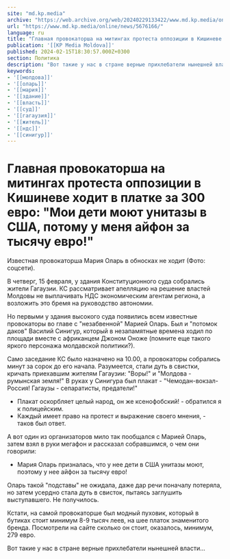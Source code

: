 ```yaml
---
site: "md.kp.media"
archive: "https://web.archive.org/web/20240229133422/www.md.kp.media/online/news/5676166/"
url: "https://www.md.kp.media/online/news/5676166/"
language: ru
title: "Главная провокаторша на митингах протеста оппозиции в Кишиневе ходит в платке за 300 евро: \"Мои дети моют унитазы в США, потому у меня айфон за тысячу евро!\""
publication: '[[KP Media Moldova]]'
published: 2024-02-15T18:30:57.000Z+0300
section: Политика
description: "Вот такие у нас в стране верные прихлебатели нынешней власти"
keywords:
- '[[молдова]]'
- '[[оларь]]'
- '[[мария]]'
- '[[здание]]'
- '[[власть]]'
- '[[суд]]'
- '[[гагаузия]]'
- '[[житель]]'
- '[[ндс]]'
- '[[синигур]]'
---
```


# Главная провокаторша на митингах протеста оппозиции в Кишиневе ходит в платке за 300 евро: "Мои дети моют унитазы в США, потому у меня айфон за тысячу евро!"

Известная провокаторша Мария Оларь в обносках не ходит (Фото: соцсети).

В четверг, 15 февраля, у здания Конституционного суда собрались жители Гагаузии. КС рассматривает апелляцию на решение властей Молдовы не выплачивать НДС экономическим агентам региона, а возложить это бремя на руководство автономии.

Но первыми у здания высокого суда появились всем известные провокаторы во главе с "незабвенной" Марией Оларь. Был и "потомок даков" Василий Синигур, который в незапамятные времена ходил по площади вместе с африканцем Джоном Оноже (помните еще такого яркого персонажа молдавской политики?).

Само заседание КС было назначено на 10.00, а провокаторы собрались минут за сорок до его начала. Разумеется, стали дуть в свистки, кричать приехавшим жителям Гагаузии: "Воры!" и "Молдова - румынская земля!" В руках у Синигура был плакат - "Чемодан-вокзал-Россия! Гагаузы - сепаратисты, предатели!"

- Плакат оскорбляет целый народ, он же ксенофобский! - обратился я к полицейским.
- Каждый имеет право на протест и выражение своего мнения, - таков был ответ.

А вот один из организаторов мило так пообщался с Марией Оларь, затем взял в руки мегафон и рассказал собравшимся, о чем они говорили:

- Мария Оларь призналась, что у нее дети в США унитазы моют, поэтому у нее айфон за тысячу евро!

Оларь такой "подставы" не ожидала, даже дар речи поначалу потеряла, но затем усердно стала дуть в свисток, пытаясь заглушить выступавшего. Не получилось.

Кстати, на самой провокаторше был модный пуховик, который в бутиках стоит минимум 8-9 тысяч леев, на шее платок знаменитого бренда. Посмотрели на сайте сколько он стоит, оказалось, минимум, 279 евро.

Вот такие у нас в стране верные прихлебатели нынешней власти...